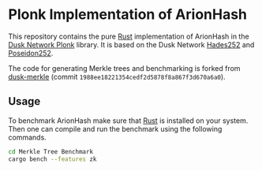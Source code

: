 # Plonk Implementation of ArionHash

This repository contains the pure [Rust](https://www.rust-lang.org/) implementation of ArionHash in the [Dusk Network Plonk](https://github.com/dusk-network/plonk) library.
It is based on the Dusk Network [Hades252](https://github.com/dusk-network/Hades252) and [Poseidon252](https://github.com/dusk-network/Poseidon252).

The code for generating Merkle trees and benchmarking is forked from [dusk-merkle](https://github.com/dusk-network/merkle) (commit `1988ee18221354cedf2d5878f8a867f3d670a6a0`).

## Usage

To benchmark ArionHash make sure that [Rust](https://www.rust-lang.org/) is installed on your system.
Then one can compile and run the benchmark using the following commands.

```bash
cd Merkle Tree Benchmark
cargo bench --features zk
```
